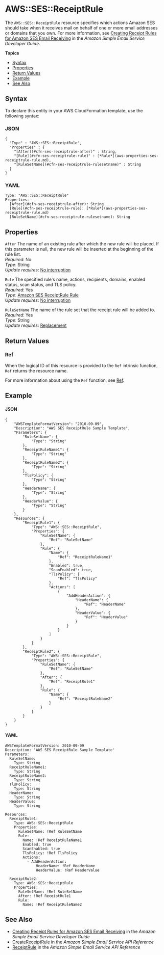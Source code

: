 # AWS::SES::ReceiptRule<a name="aws-resource-ses-receiptrule"></a>

The `AWS::SES::ReceiptRule` resource specifies which actions Amazon SES should take when it receives mail on behalf of one or more email addresses or domains that you own\. For more information, see [Creating Receipt Rules for Amazon SES Email Receiving](https://docs.aws.amazon.com/ses/latest/DeveloperGuide/receiving-email-receipt-rules.html) in the *Amazon Simple Email Service Developer Guide*\.

**Topics**
+ [Syntax](#aws-resource-ses-receiptrule-syntax)
+ [Properties](#aws-resource-ses-receiptrule-properties)
+ [Return Values](#aws-resource-ses-receiptrule-returnvalues)
+ [Example](#aws-resource-ses-receiptrule-examples)
+ [See Also](#aws-resource-ses-receiptrule-seealso)

## Syntax<a name="aws-resource-ses-receiptrule-syntax"></a>

To declare this entity in your AWS CloudFormation template, use the following syntax:

### JSON<a name="aws-resource-ses-receiptrule-syntax.json"></a>

```
{
  "Type" : "AWS::SES::ReceiptRule",
  "Properties" : {
    "[After](#cfn-ses-receiptrule-after)" : String,
    "[Rule](#cfn-ses-receiptrule-rule)" : [*Rule*](aws-properties-ses-receiptrule-rule.md),
    "[RuleSetName](#cfn-ses-receiptrule-rulesetname)" : String
  }
}
```

### YAML<a name="aws-resource-ses-receiptrule-syntax.yaml"></a>

```
Type: "AWS::SES::ReceiptRule"
Properties:
  [After](#cfn-ses-receiptrule-after): String
  [Rule](#cfn-ses-receiptrule-rule): [*Rule*](aws-properties-ses-receiptrule-rule.md)
  [RuleSetName](#cfn-ses-receiptrule-rulesetname): String
```

## Properties<a name="aws-resource-ses-receiptrule-properties"></a>

`After`  <a name="cfn-ses-receiptrule-after"></a>
The name of an existing rule after which the new rule will be placed\. If this parameter is null, the new rule will be inserted at the beginning of the rule list\.  
 *Required*: No  
 *Type*: String  
 *Update requires*: [No interruption](using-cfn-updating-stacks-update-behaviors.md#update-no-interrupt) 

`Rule`  <a name="cfn-ses-receiptrule-rule"></a>
The specified rule's name, actions, recipients, domains, enabled status, scan status, and TLS policy\.  
 *Required*: Yes  
 *Type*: [Amazon SES ReceiptRule Rule](aws-properties-ses-receiptrule-rule.md)  
 *Update requires*: [No interruption](using-cfn-updating-stacks-update-behaviors.md#update-no-interrupt) 

`RuleSetName`  <a name="cfn-ses-receiptrule-rulesetname"></a>
The name of the rule set that the receipt rule will be added to\.  
 *Required*: Yes  
 *Type*: String  
 *Update requires*: [Replacement](using-cfn-updating-stacks-update-behaviors.md#update-replacement) 

## Return Values<a name="aws-resource-ses-receiptrule-returnvalues"></a>

### Ref<a name="aws-resource-ses-receiptrule-ref"></a>

When the logical ID of this resource is provided to the `Ref` intrinsic function, `Ref` returns the resource name\.

For more information about using the `Ref` function, see [Ref](intrinsic-function-reference-ref.md)\.

## Example<a name="aws-resource-ses-receiptrule-examples"></a>

### <a name="aws-resource-ses-receiptrule-example1"></a>

#### JSON<a name="aws-resource-ses-receiptrule-example1.json"></a>

```
{
    "AWSTemplateFormatVersion": "2010-09-09",
    "Description": "AWS SES ReceiptRule Sample Template",
    "Parameters": {
        "RuleSetName": {
            "Type": "String"
        },
        "ReceiptRuleName1": {
            "Type": "String"
        },
        "ReceiptRuleName2": {
            "Type": "String"
        },
        "TlsPolicy": {
            "Type": "String"
        },
        "HeaderName": {
            "Type": "String"
        },
        "HeaderValue": {
            "Type": "String"
        }
    },
    "Resources": {
        "ReceiptRule1": {
            "Type": "AWS::SES::ReceiptRule",
            "Properties": {
                "RuleSetName": {
                    "Ref": "RuleSetName"
                },
                "Rule": {
                    "Name": {
                        "Ref": "ReceiptRuleName1"
                    },
                    "Enabled": true,
                    "ScanEnabled": true,
                    "TlsPolicy": {
                        "Ref": "TlsPolicy"
                    },
                    "Actions": [
                        {
                            "AddHeaderAction": {
                                "HeaderName": {
                                    "Ref": "HeaderName"
                                },
                                "HeaderValue": {
                                    "Ref": "HeaderValue"
                                }
                            }
                        }
                    ]
                }
            }
        },
        "ReceiptRule2": {
            "Type": "AWS::SES::ReceiptRule",
            "Properties": {
                "RuleSetName": {
                    "Ref": "RuleSetName"
                },
                "After": {
                    "Ref": "ReceiptRule1"
                },
                "Rule": {
                    "Name": {
                        "Ref": "ReceiptRuleName2"
                    }
                }
            }
        }
    }
}
```

#### YAML<a name="aws-resource-ses-receiptrule-example1.yaml"></a>

```
AWSTemplateFormatVersion: 2010-09-09
Description: 'AWS SES ReceiptRule Sample Template'
Parameters:
  RuleSetName:
    Type: String
  ReceiptRuleName1:
    Type: String
  ReceiptRuleName2:
    Type: String
  TlsPolicy:
    Type: String
  HeaderName:
    Type: String
  HeaderValue:
    Type: String

Resources:
  ReceiptRule1:
    Type: AWS::SES::ReceiptRule
    Properties:
      RuleSetName: !Ref RuleSetName
      Rule:
        Name: !Ref ReceiptRuleName1
        Enabled: true
        ScanEnabled: true
        TlsPolicy: !Ref TlsPolicy
        Actions:
          - AddHeaderAction:
              HeaderName: !Ref HeaderName
              HeaderValue: !Ref HeaderValue

  ReceiptRule2:
    Type: AWS::SES::ReceiptRule
    Properties:
      RuleSetName: !Ref RuleSetName
      After: !Ref ReceiptRule1
      Rule:
        Name: !Ref ReceiptRuleName2
```

## See Also<a name="aws-resource-ses-receiptrule-seealso"></a>
+ [Creating Receipt Rules for Amazon SES Email Receiving](https://docs.aws.amazon.com/ses/latest/DeveloperGuide/receiving-email-receipt-rules.html) in the *Amazon Simple Email Service Developer Guide*
+ [CreateReceiptRule](https://docs.aws.amazon.com/ses/latest/APIReference/API_CreateReceiptRule.html) in the *Amazon Simple Email Service API Reference*
+ [ReceiptRule](https://docs.aws.amazon.com/ses/latest/APIReference/API_ReceiptRule.html) in the *Amazon Simple Email Service API Reference*